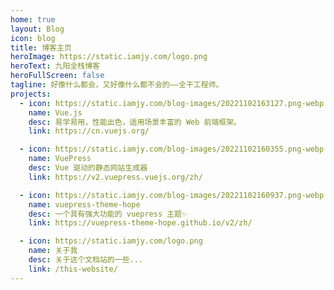 ```yaml
---
home: true
layout: Blog
icon: blog
title: 博客主页
heroImage: https://static.iamjy.com/logo.png
heroText: 九阳全栈博客
heroFullScreen: false
tagline: 好像什么都会，又好像什么都不会的——全干工程师。
projects:
  - icon: https://static.iamjy.com/blog-images/20221102163127.png-webp
    name: Vue.js
    desc: 易学易用，性能出色，适用场景丰富的 Web 前端框架。
    link: https://cn.vuejs.org/

  - icon: https://static.iamjy.com/blog-images/20221102160355.png-webp
    name: VuePress
    desc: Vue 驱动的静态网站生成器
    link: https://v2.vuepress.vuejs.org/zh/

  - icon: https://static.iamjy.com/blog-images/20221102160937.png-webp
    name: vuepress-theme-hope
    desc: 一个具有强大功能的 vuepress 主题✨
    link: https://vuepress-theme-hope.github.io/v2/zh/

  - icon: https://static.iamjy.com/logo.png
    name: 关于我
    desc: 关于这个文档站的一些...
    link: /this-website/
---
```

